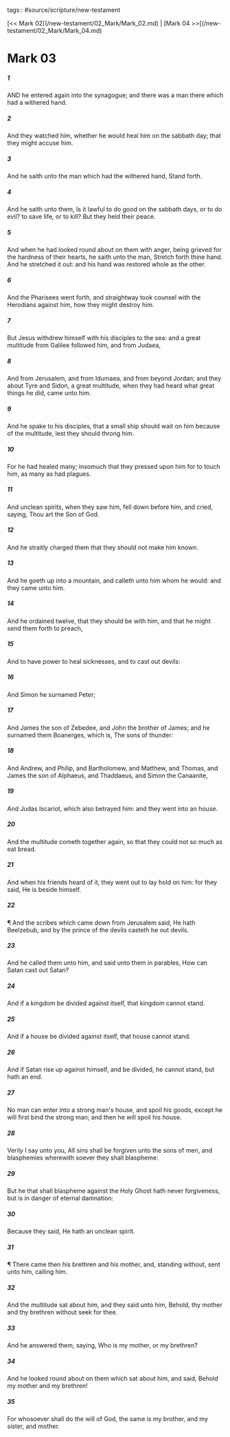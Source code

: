 tags:: #source/scripture/new-testament

[<< Mark 02[(/new-testament/02_Mark/Mark_02.md) | [Mark 04 >>[(/new-testament/02_Mark/Mark_04.md)

# Mark 03

##### 1

AND he entered again into the synagogue; and there was a man there which had a withered hand.

##### 2

And they watched him, whether he would heal him on the sabbath day; that they might accuse him.

##### 3

And he saith unto the man which had the withered hand, Stand forth.

##### 4

And he saith unto them, Is it lawful to do good on the sabbath days, or to do evil? to save life, or to kill? But they held their peace.

##### 5

And when he had looked round about on them with anger, being grieved for the hardness of their hearts, he saith unto the man, Stretch forth thine hand. And he stretched it out: and his hand was restored whole as the other.

##### 6

And the Pharisees went forth, and straightway took counsel with the Herodians against him, how they might destroy him.

##### 7

But Jesus withdrew himself with his disciples to the sea: and a great multitude from Galilee followed him, and from Judaea,

##### 8

And from Jerusalem, and from Idumaea, and from beyond Jordan; and they about Tyre and Sidon, a great multitude, when they had heard what great things he did, came unto him.

##### 9

And he spake to his disciples, that a small ship should wait on him because of the multitude, lest they should throng him.

##### 10

For he had healed many; insomuch that they pressed upon him for to touch him, as many as had plagues.

##### 11

And unclean spirits, when they saw him, fell down before him, and cried, saying, Thou art the Son of God.

##### 12

And he straitly charged them that they should not make him known.

##### 13

And he goeth up into a mountain, and calleth unto him whom he would: and they came unto him.

##### 14

And he ordained twelve, that they should be with him, and that he might send them forth to preach,

##### 15

And to have power to heal sicknesses, and to cast out devils:

##### 16

And Simon he surnamed Peter;

##### 17

And James the son of Zebedee, and John the brother of James; and he surnamed them Boanerges, which is, The sons of thunder:

##### 18

And Andrew, and Philip, and Bartholomew, and Matthew, and Thomas, and James the son of Alphaeus, and Thaddaeus, and Simon the Canaanite,

##### 19

And Judas Iscariot, which also betrayed him: and they went into an house.

##### 20

And the multitude cometh together again, so that they could not so much as eat bread.

##### 21

And when his friends heard of it, they went out to lay hold on him: for they said, He is beside himself.

##### 22

¶ And the scribes which came down from Jerusalem said, He hath Beelzebub, and by the prince of the devils casteth he out devils.

##### 23

And he called them unto him, and said unto them in parables, How can Satan cast out Satan?

##### 24

And if a kingdom be divided against itself, that kingdom cannot stand.

##### 25

And if a house be divided against itself, that house cannot stand.

##### 26

And if Satan rise up against himself, and be divided, he cannot stand, but hath an end.

##### 27

No man can enter into a strong man's house, and spoil his goods, except he will first bind the strong man; and then he will spoil his house.

##### 28

Verily I say unto you, All sins shall be forgiven unto the sons of men, and blasphemies wherewith soever they shall blaspheme:

##### 29

But he that shall blaspheme against the Holy Ghost hath never forgiveness, but is in danger of eternal damnation:

##### 30

Because they said, He hath an unclean spirit.

##### 31

¶ There came then his brethren and his mother, and, standing without, sent unto him, calling him.

##### 32

And the multitude sat about him, and they said unto him, Behold, thy mother and thy brethren without seek for thee.

##### 33

And he answered them, saying, Who is my mother, or my brethren?

##### 34

And he looked round about on them which sat about him, and said, Behold my mother and my brethren!

##### 35

For whosoever shall do the will of God, the same is my brother, and my sister, and mother.
